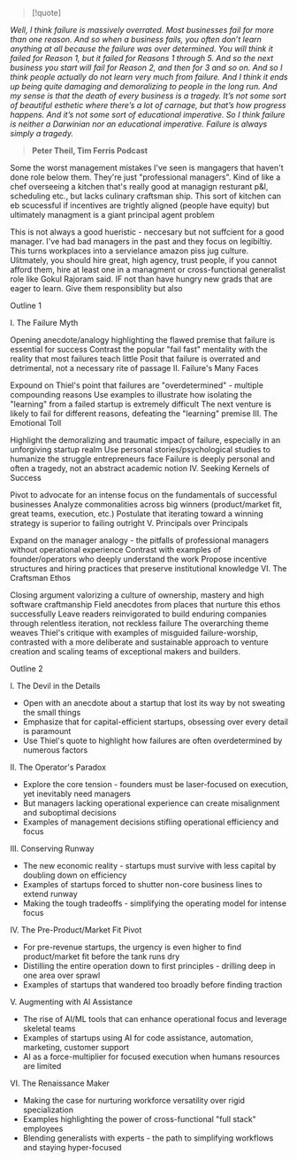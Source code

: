 > [!quote]
> 
*Well, I think failure is massively overrated. Most businesses fail for more than one reason. And so when a business fails, you often don’t learn anything at all because the failure was over determined. You will think it failed for Reason 1, but it failed for Reasons 1 through 5. And so the next business you start will fail for Reason 2, and then for 3 and so on. And so I think people actually do not learn very much from failure. And I think it ends up being quite damaging and demoralizing to people in the long run. And my sense is that the death of every business is a tragedy. It’s not some sort of beautiful esthetic where there’s a lot of carnage, but that’s how progress happens. And it’s not some sort of educational imperative. So I think failure is neither a Darwinian nor an educational imperative. Failure is always simply a tragedy.*
> 
> **Peter Theil, Tim Ferris Podcast**


Some the worst management mistakes I've seen is mangagers that haven't done role below them. They're just "professional managers". Kind of like a chef overseeing a kitchen that's really good at managign resturant p&l, scheduling etc., but lacks culinary craftsman ship.
This sort of kitchen can eb scucessful if incentives are trightly aligned (people have equity) but ultimately managment is a giant principal agent problem 

This is not always a good hueristic - neccesary but not suffcient for a good manager. I've had bad managers in the past and they focus on legibiltiy. This turns workplaces into a servielance amazon piss jug culture. Ulitmately, you should hire great, high agency, trust people, if you cannot afford them, hire at least one in a managment or cross-functional generalist role like Gokul Rajoram said. IF not than have hungry new grads that are eager to learn. Give them responsiblity but also  

Outline 1

I. The Failure Myth

Opening anecdote/analogy highlighting the flawed premise that failure is essential for success
Contrast the popular "fail fast" mentality with the reality that most failures teach little
Posit that failure is overrated and detrimental, not a necessary rite of passage
II. Failure's Many Faces

Expound on Thiel's point that failures are "overdetermined" - multiple compounding reasons
Use examples to illustrate how isolating the "learning" from a failed startup is extremely difficult
The next venture is likely to fail for different reasons, defeating the "learning" premise
III. The Emotional Toll

Highlight the demoralizing and traumatic impact of failure, especially in an unforgiving startup realm
Use personal stories/psychological studies to humanize the struggle entrepreneurs face
Failure is deeply personal and often a tragedy, not an abstract academic notion
IV. Seeking Kernels of Success

Pivot to advocate for an intense focus on the fundamentals of successful businesses
Analyze commonalities across big winners (product/market fit, great teams, execution, etc.)
Postulate that iterating toward a winning strategy is superior to failing outright
V. Principals over Principals

Expand on the manager analogy - the pitfalls of professional managers without operational experience
Contrast with examples of founder/operators who deeply understand the work
Propose incentive structures and hiring practices that preserve institutional knowledge
VI. The Craftsman Ethos

Closing argument valorizing a culture of ownership, mastery and high software craftmanship
Field anecdotes from places that nurture this ethos successfully
Leave readers reinvigorated to build enduring companies through relentless iteration, not reckless failure
The overarching theme weaves Thiel's critique with examples of misguided failure-worship, contrasted with a more deliberate and sustainable approach to venture creation and scaling teams of exceptional makers and builders.

Outline 2

I. The Devil in the Details

- Open with an anecdote about a startup that lost its way by not sweating the small things
- Emphasize that for capital-efficient startups, obsessing over every detail is paramount
- Use Thiel's quote to highlight how failures are often overdetermined by numerous factors

II. The Operator's Paradox

- Explore the core tension - founders must be laser-focused on execution, yet inevitably need managers
- But managers lacking operational experience can create misalignment and suboptimal decisions
- Examples of management decisions stifling operational efficiency and focus

III. Conserving Runway

- The new economic reality - startups must survive with less capital by doubling down on efficiency
- Examples of startups forced to shutter non-core business lines to extend runway
- Making the tough tradeoffs - simplifying the operating model for intense focus

IV. The Pre-Product/Market Fit Pivot

- For pre-revenue startups, the urgency is even higher to find product/market fit before the tank runs dry
- Distilling the entire operation down to first principles - drilling deep in one area over sprawl
- Examples of startups that wandered too broadly before finding traction

V. Augmenting with AI Assistance

- The rise of AI/ML tools that can enhance operational focus and leverage skeletal teams
- Examples of startups using AI for code assistance, automation, marketing, customer support
- AI as a force-multiplier for focused execution when humans resources are limited

VI. The Renaissance Maker

- Making the case for nurturing workforce versatility over rigid specialization
- Examples highlighting the power of cross-functional "full stack" employees
- Blending generalists with experts - the path to simplifying workflows and staying hyper-focused
